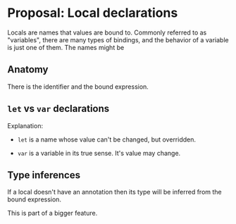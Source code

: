 # Proposal: Local declarations

Locals are names that values are bound to. Commonly referred to as "variables", there are many types of bindings, and the behavior of a variable is just one of them. The names might be 

## Anatomy

There is the identifier and the bound expression.

## ``let`` vs ``var`` declarations

Explanation:

* ``let`` is a name whose value can't be changed, but overridden.

* ``var`` is a variable in its true sense. It's value may change.

## Type inferences

If a local doesn't have an annotation then its type will be inferred from the bound expression.

This is part of a bigger feature.